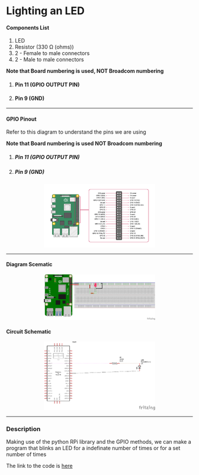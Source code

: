 # Lighting an LED

#### Components List
  1. LED
  1. Resistor (330 Ω (ohms))
  1. 2 - Female to male connectors
  1. 2 - Male to male connectors
 
**Note that Board numbering is used, NOT  Broadcom numbering**
1. #### Pin 11 (GPIO OUTPUT PIN)
1. #### Pin 9 (GND)



---
#### GPIO Pinout
Refer to this diagram to understand the pins we are using

**Note that Board numbering is used NOT  Broadcom numbering**
1. ##### Pin 11 (GPIO OUTPUT PIN)
1. ##### Pin 9 (GND)

<p align="center">
  <img src="../src/pics/gpio_pinout.png" alt="Diagram Schematic" width="300px">
</p>

---

#### Diagram Scematic

<p align="center">
  <img src="../src/pics/blinking_led.png" alt="Diagram Schematic" width="300px">
</p>

#### Circuit Schematic
<p align="center">
  <img src="../src/pics/blinking_led_schematic.png" alt="Circuit Schematic" width="300px">
</p>

---

### Description
Making use of the python RPi library and the GPIO methods, we can make a program that blinks an LED for a indefinate number of times or for a set number of times

<!-- Blinking Gist -->
<script src="https://gist.github.com/kimeudom/53ef977e4276f5a5bfb11cb637a5d942.js"></script>

The link to the code is [here](../../iot/basic/blink.py)